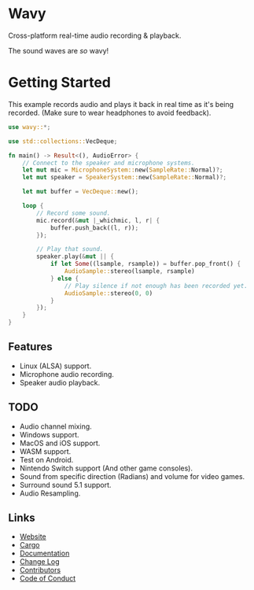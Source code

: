 # Wavy
Cross-platform real-time audio recording &amp; playback.

The sound waves are _so_ wavy!

# Getting Started
This example records audio and plays it back in real time as it's being recorded.  (Make sure to
wear headphones to avoid feedback).

```rust
use wavy::*;

use std::collections::VecDeque;

fn main() -> Result<(), AudioError> {
    // Connect to the speaker and microphone systems.
    let mut mic = MicrophoneSystem::new(SampleRate::Normal)?;
    let mut speaker = SpeakerSystem::new(SampleRate::Normal)?;

    let mut buffer = VecDeque::new();

    loop {
        // Record some sound.
        mic.record(&mut |_whichmic, l, r| {
            buffer.push_back((l, r));
        });

        // Play that sound.
        speaker.play(&mut || {
            if let Some((lsample, rsample)) = buffer.pop_front() {
                AudioSample::stereo(lsample, rsample)
            } else {
                // Play silence if not enough has been recorded yet.
                AudioSample::stereo(0, 0)
            }
        });
    }
}
```

## Features
* Linux (ALSA) support.
* Microphone audio recording.
* Speaker audio playback.

## TODO
* Audio channel mixing.
* Windows support.
* MacOS and iOS support.
* WASM support.
* Test on Android.
* Nintendo Switch support (And other game consoles).
* Sound from specific direction (Radians) and volume for video games.
* Surround sound 5.1 support.
* Audio Resampling.

## Links
* [Website](https://jeronaldaron.github.io/wavy)
* [Cargo](https://crates.io/crates/wavy)
* [Documentation](https://docs.rs/wavy)
* [Change Log](https://jeronaldaron.github.io/wavy/CHANGELOG)
* [Contributors](https://jeronaldaron.github.io/wavy/CONTRIBUTORS)
* [Code of Conduct](https://jeronaldaron.github.io/wavy/CODEOFCONDUCT)

